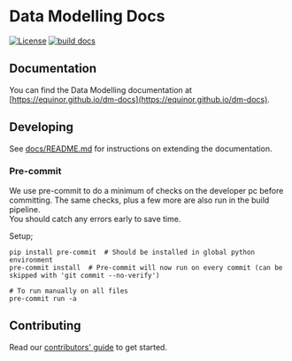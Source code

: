 # Data Modelling Docs
[![License][license-badge]][license]
[![build docs](https://github.com/equinor/dm-docs/actions/workflows/docs.yml/badge.svg?branch=main)](https://github.com/equinor/dm-docs/actions/workflows/docs.yml)

## Documentation

You can find the Data Modelling documentation at [https://equinor.github.io/dm-docs](https://equinor.github.io/dm-docs).

## Developing
 
See [docs/README.md](./docs/README.md) for instructions on extending the documentation.


### Pre-commit

We use pre-commit to do a minimum of checks on the developer pc before committing. The same checks, plus a few more are
also run in the build pipeline.  
You should catch any errors early to save time.

Setup;

```shell
pip install pre-commit  # Should be installed in global python environment
pre-commit install  # Pre-commit will now run on every commit (can be skipped with 'git commit --no-verify')

# To run manually on all files
pre-commit run -a 
```

## Contributing 

Read our [contributors' guide](https://equinor.github.io/dm-docs/contributing) to get started.

[license-badge]: https://img.shields.io/badge/License-MIT-yellow.svg
[license]: https://github.com/equinor/dm-docs/blob/master/LICENSE
[releases]: https://github.com/equinor/dm-docs/releases